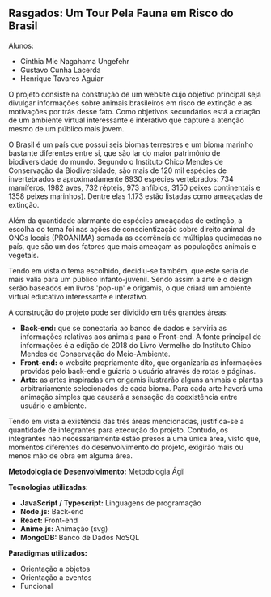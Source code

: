 ## Rasgados: Um Tour Pela Fauna em Risco do Brasil

Alunos:

- Cinthia Mie Nagahama Ungefehr
- Gustavo Cunha Lacerda
- Henrique Tavares Aguiar

O projeto consiste na construção de um website cujo objetivo principal seja divulgar informações sobre animais brasileiros em risco de extinção e as motivações por trás desse fato. Como objetivos secundários está a criação de um ambiente virtual interessante e interativo que capture a atenção mesmo de um público mais jovem.

O Brasil é um país que possui seis biomas terrestres e um bioma marinho bastante diferentes entre si, que são lar do maior patrimônio de biodiversidade do mundo. Segundo o Instituto Chico Mendes de Conservação da Biodiversidade, são mais de 120 mil espécies de invertebrados e aproximadamente 8930 espécies vertebrados: 734 mamíferos, 1982 aves, 732 répteis, 973 anfíbios, 3150 peixes continentais e 1358 peixes marinhos). Dentre elas 1.173 estão listadas como ameaçadas de extinção. 

Além da quantidade alarmante de espécies ameaçadas de extinção, a escolha do tema foi nas ações de conscientização sobre direito animal de ONGs locais (PROANIMA) somada as ocorrência de múltiplas queimadas no país, que são um dos fatores que mais ameaçam as populações animais e vegetais.

Tendo em vista o tema escolhido, decidiu-se também, que este seria de mais valia para um público infanto-juvenil. Sendo assim a arte e o design serão baseados em livros 'pop-up' e origamis, o que criará um ambiente virtual educativo interessante e interativo.

A construção do projeto pode ser dividido em três grandes áreas: 

- **Back-end:** que se conectaria ao banco de dados e serviria as informações relativas aos animais para o Front-end. A fonte principal de informações é a edição de 2018 do Livro Vermelho do Instituto Chico Mendes de Conservação do Meio-Ambiente.
- **Front-end:** o website propriamente dito, que organizaria as informações providas pelo back-end e guiaria o usuário através de rotas e páginas.
- **Arte:** as artes inspiradas em origamis ilustrarão alguns animais e plantas arbitrariamente selecionados de cada bioma. Para cada arte haverá uma animação simples que causará a sensação de coexistência entre usuário e ambiente.

Tendo em vista a existência das três áreas mencionadas, justifica-se a quantidade de integrantes para execução do projeto. Contudo, os integrantes não necessariamente estão presos a uma única área, visto que, momentos diferentes do desenvolvimento do projeto, exigirão mais ou menos mão de obra em alguma área.

**Metodologia de Desenvolvimento:** Metodologia Ágil

**Tecnologias utilizadas:**

- **JavaScript / Typescript:** Linguagens de programação
- **Node.js:** Back-end
- **React:** Front-end
- **Anime.js:** Animação (svg)
- **MongoDB:** Banco de Dados NoSQL

**Paradigmas utilizados:**

- Orientação a objetos
- Orientação a eventos
- Funcional
